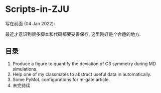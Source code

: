 # Scripts-in-ZJU
写在前面 (04 Jan 2022):

最近才意识到很多脚本和代码都要妥善保存, 这里刚好是个合适的地方.



## 目录
1. Produce a figure to quantify the deviation of C3 symmetry during MD simulations.
2. Help one of my classmates to abstract useful data in automatically.
3. Some PyMoL configurations for m-gate article.
4. 未完待续
